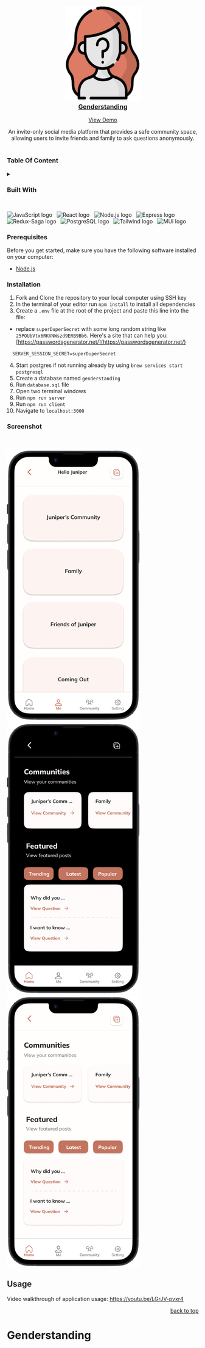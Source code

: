 <div align="center">
  <a href="https://genderstanding-116c2268e46c.herokuapp.com/#/welcome">
   <h3 align="center"> <img alt="logo" width="200" height="250" src="public/icon.png"/>
     <br/>Genderstanding</h3>
  </a>
 <a href="https://genderstanding-116c2268e46c.herokuapp.com/#/welcome">View Demo</a>
  <p align="center">
          An invite-only social media platform that provides a safe community space, allowing users to invite friends and family to ask questions anonymously.
    <br />
    <br />
  </p>
</div>


### **Table Of Content**
<details>
  <summary></summary>
  <ul>
        <li><a href="#built-with">Built With</a></li>
        <li><a href="#prerequisites">Prerequisites</a></li>
        <li><a href="#installation">Installation</a></li>
         <li><a href="#screenshot">Screenshot</a></li>
          <li><a href="#usage">Usage</a></li>
  </ul>
</details>

### **Built With**
<br/>
<p>
 <img
    src="https://img.shields.io/badge/JavaScript-282C34?style=for-the-badge&logo=javascript&logoColor=F7DF1E"
    alt="JavaScript logo"
    title="JavaScript"
    height="25"
  />
  &nbsp;
  <img
    src="https://img.shields.io/badge/-React-282C34?style=for-the-badge&logo=react&logoColor=61DAFB"
    alt="React logo"
    title="React"
    height="25"
  />
  &nbsp;
  <img
    src="https://img.shields.io/badge/-Nodejs-282C34?style=for-the-badge&logo=Node.js&logoColor=339933"
    alt="Node.js logo"
    title="Node.js"
    height="25"
  />
   &nbsp;
    <img
    src="https://img.shields.io/badge/Express.js-282C34?style=for-the-badge&logo=Express&logoColor=F7DF1E"
    alt="Express logo"
    title="Express.js"
    height="25"
  />
  &nbsp;
   <img
    src="https://img.shields.io/badge/postgres-282C34.svg?style=for-the-badge&logo=postgresql&logoColor=61DAFB"
    alt="Redux-Saga logo"
    title="Redux-Saga"
    height="25"
  />
   &nbsp;
  <img
    src="https://img.shields.io/badge/Redux_Saga-282C34?style=for-the-badge&logo=Redux-Saga&logoColor=999999"
    alt="PostgreSQL logo"
    title="PostgreSQL"
    height="25"
  />
   &nbsp;
   <img
    src="https://img.shields.io/badge/Tailwind_CSS-282C34?style=for-the-badge&logo=tailwind-css&logoColor=38B2AC"
    alt="Tailwind logo"
    title="Tailwind"
    height="25"
  />
  &nbsp;
   <img
    src="https://img.shields.io/badge/MUI-282C34.svg?style=for-the-badge&logo=mui&logoColor=0081CB"
    alt="MUI logo"
    title="MUI"
    height="25"
  />
</p>

### **Prerequisites**
Before you get started, make sure you have the following software installed on your computer:
* [Node.js](https://nodejs.org/en/)

### **Installation**
1. Fork and Clone the repository to your local computer using SSH key
1. In the terminal of your editor run `npm install` to install all dependencies
1.  Create a `.env` file at the root of the project and paste this line into the file:
- replace `superDuperSecret` with some long random string like `25POUbVtx6RKVNWszd9ERB9Bb6`. Here's a site that can help you: [https://passwordsgenerator.net/](https://passwordsgenerator.net/)
```
  SERVER_SESSION_SECRET=superDuperSecret
```
4. Start postgres if not running already by using `brew services start postgresql`
1. Create a database named `genderstanding`
1. Run `database.sql` file
1. Open two terminal windows
1. Run `npm run server`
1. Run `npm run client`
1. Navigate to `localhost:3000`

### **Screenshot**
<br/>

![Screenshot](public/Juniper.png)
![Screenshot](public/dark.png)
![Screenshot](public/light.png)
<!-- ![Screenshot](public/demo.gif) -->

## Usage

Video walkthrough of application usage: 
https://youtu.be/LGrJV-pvxr4

<p align="right"><a href="#top">back to top</a></p>

<!-- MARKDOWN LINKS & IMAGES -->
<!-- https://www.markdownguide.org/basic-syntax/#reference-style-links -->

# Genderstanding

